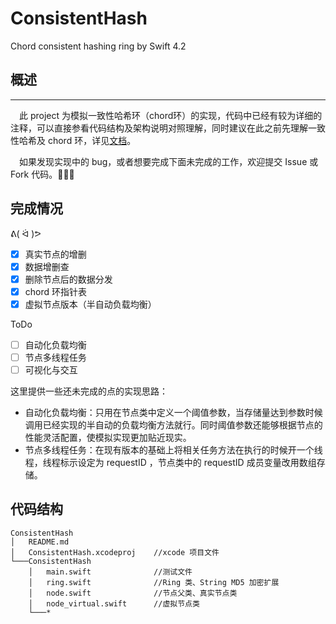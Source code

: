 # ConsistentHash
Chord consistent hashing ring by Swift 4.2

## 概述
---
&emsp;此 project 为模拟一致性哈希环（chord环）的实现，代码中已经有较为详细的注释，可以直接参看代码结构及架构说明对照理解，同时建议在此之前先理解一致性哈希及 chord 环，详见[文档](https://github.com/dmclNewbee302/DMCL-2018)。

&emsp;如果发现实现中的 bug，或者想要完成下面未完成的工作，欢迎提交 Issue 或 Fork 代码。🙋🙋‍♂️

## 完成情况
ᕕ( ᐛ )ᕗ
- [x] 真实节点的增删
- [x] 数据增删查
- [x] 删除节点后的数据分发
- [x] chord 环指针表
- [x] 虚拟节点版本（半自动负载均衡）

ToDo
- [ ] 自动化负载均衡
- [ ] 节点多线程任务
- [ ] 可视化与交互

这里提供一些还未完成的点的实现思路：
- 自动化负载均衡：只用在节点类中定义一个阈值参数，当存储量达到参数时候调用已经实现的半自动的负载均衡方法就行。同时阈值参数还能够根据节点的性能灵活配置，使模拟实现更加贴近现实。
- 节点多线程任务：在现有版本的基础上将相关任务方法在执行的时候开一个线程，线程标示设定为 requestID ，节点类中的 requestID 成员变量改用数组存储。

## 代码结构
```
ConsistentHash
│   README.md
│   ConsistentHash.xcodeproj    //xcode 项目文件
└───ConsistentHash
    │   main.swift              //测试文件
    │   ring.swift              //Ring 类、String MD5 加密扩展
    │   node.swift              //节点父类、真实节点类
    │   node_virtual.swift      //虚拟节点类
    └───*
```
